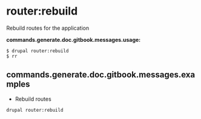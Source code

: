 # router:rebuild
Rebuild routes for the application

**commands.generate.doc.gitbook.messages.usage:**
```
$ drupal router:rebuild
$ rr
```

## commands.generate.doc.gitbook.messages.examples
* Rebuild routes
```
drupal router:rebuild
```
